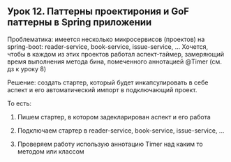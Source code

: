 ## Урок 12. Паттерны проектирония и GoF паттерны в Spring приложении

Проблематика: имеется несколько микросервисов (проектов) на spring-boot: reader-service, book-service, issue-service, ...
Хочется, чтобы в каждом из этих проектов работал аспект-таймер, замеряющий время выполнения метода бина, помеченного аннотацией @Timer (см. дз к уроку 8)

Решение: создать стартер, который будет инкапсулировать в себе аспект и его автоматический импорт в подключающий проект.

То есть:

1. Пишем стартер, в котором задекларирован аспект и его работа

2. Подключаем стартер в reader-service, book-service, issue-service, ...

3. Проверяем работу использую аннотацию Timer над каким то методом или классом

